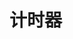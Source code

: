 # 计时器

<div id="timer" style="font-size: 2em; color: #333; text-align: center;"></div>

<script>
    // 设置开始时间
    const startTime = new Date('2024-10-22T21:00:00Z').getTime();

    function updateTimer() {
        const now = new Date().getTime();
        const elapsedTime = now - startTime; // 计算已经过去的时间

        // 计算天、小时、分钟和秒
        const days = Math.floor(elapsedTime / (1000 * 60 * 60 * 24));
        const hours = Math.floor((elapsedTime % (1000 * 60 * 60 * 24)) / (1000 * 60 * 60));
        const minutes = Math.floor((elapsedTime % (1000 * 60 * 60)) / (1000 * 60));
        const seconds = Math.floor((elapsedTime % (1000 * 60)) / 1000);

        // 更新页面显示
        document.getElementById('timer').innerHTML = `${days}天 ${hours}时 ${minutes}分 ${seconds}秒`;
    }

    // 每秒更新一次计时器
    setInterval(updateTimer, 1000);
</script>
